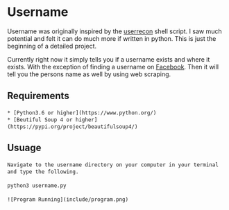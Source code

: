 # Username
Username was originally inspired by the [userrecon](https://github.com/thelinuxchoice/userrecon) shell script. I saw much potential and felt it can do much more if written in python. This is just the beginning of a detailed project. 

Currently right now it simply tells you if a username exists and where it exists. With the exception of finding a username on [Facebook](https://www.facebook.com/onlytechmeout/). Then it will tell you the persons name as well by using web scraping.

## Requirements

	* [Python3.6 or higher](https://www.python.org/)
	* [Beutiful Soup 4 or higher](https://pypi.org/project/beautifulsoup4/)

## Usuage
	Navigate to the username directory on your computer in your terminal and type the following. 

	python3 username.py

	![Program Running](include/program.png)